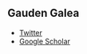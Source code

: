 ## Gauden Galea

- [Twitter](https://twitter.com/gauden)
- [Google Scholar](https://scholar.google.com/citations?hl=en&view_op=list_works&gmla=AJsN-F5lFpUwWwDtC1-1ApYlO45sLPjS9klPo16j2IIUZySNhD6PTM2wCSt_R3nhtUzaYYl3-VhQ_yEx2F2MqTZF3YyCgJMOfClcgD03IfpcDxGO1fRgwWw&user=NZZMWV8AAAAJ)
